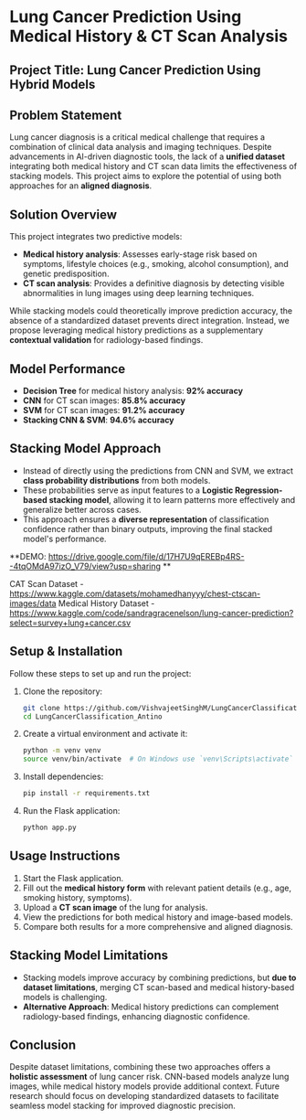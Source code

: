 # Lung Cancer Prediction Using Medical History & CT Scan Analysis

## Project Title: Lung Cancer Prediction Using Hybrid Models

## Problem Statement
Lung cancer diagnosis is a critical medical challenge that requires a combination of clinical data analysis and imaging techniques. Despite advancements in AI-driven diagnostic tools, the lack of a **unified dataset** integrating both medical history and CT scan data limits the effectiveness of stacking models. This project aims to explore the potential of using both approaches for an **aligned diagnosis**.

## Solution Overview
This project integrates two predictive models:

- **Medical history analysis**: Assesses early-stage risk based on symptoms, lifestyle choices (e.g., smoking, alcohol consumption), and genetic predisposition.
- **CT scan analysis**: Provides a definitive diagnosis by detecting visible abnormalities in lung images using deep learning techniques.

While stacking models could theoretically improve prediction accuracy, the absence of a standardized dataset prevents direct integration. Instead, we propose leveraging medical history predictions as a supplementary **contextual validation** for radiology-based findings.

## Model Performance
- **Decision Tree** for medical history analysis: **92% accuracy**
- **CNN** for CT scan images: **85.8% accuracy**
- **SVM** for CT scan images: **91.2% accuracy**
- **Stacking CNN & SVM**: **94.6% accuracy**

## Stacking Model Approach
- Instead of directly using the predictions from CNN and SVM, we extract **class probability distributions** from both models.
- These probabilities serve as input features to a **Logistic Regression-based stacking model**, allowing it to learn patterns more effectively and generalize better across cases.
- This approach ensures a **diverse representation** of classification confidence rather than binary outputs, improving the final stacked model's performance.

**DEMO: https://drive.google.com/file/d/17H7U9qEREBp4RS--4tqOMdA97izO_V79/view?usp=sharing
**

CAT Scan Dataset - https://www.kaggle.com/datasets/mohamedhanyyy/chest-ctscan-images/data
Medical History Dataset - https://www.kaggle.com/code/sandragracenelson/lung-cancer-prediction?select=survey+lung+cancer.csv

## Setup & Installation
Follow these steps to set up and run the project:

1. Clone the repository:
   ```sh
   git clone https://github.com/VishvajeetSinghM/LungCancerClassification_Antino.git
   cd LungCancerClassification_Antino
   ```
2. Create a virtual environment and activate it:
   ```sh
   python -m venv venv
   source venv/bin/activate  # On Windows use `venv\Scripts\activate`
   ```
3. Install dependencies:
   ```sh
   pip install -r requirements.txt
   ```
4. Run the Flask application:
   ```sh
   python app.py
   ```

## Usage Instructions
1. Start the Flask application.
2. Fill out the **medical history form** with relevant patient details (e.g., age, smoking history, symptoms).
3. Upload a **CT scan image** of the lung for analysis.
4. View the predictions for both medical history and image-based models.
5. Compare both results for a more comprehensive and aligned diagnosis.

## Stacking Model Limitations
- Stacking models improve accuracy by combining predictions, but **due to dataset limitations**, merging CT scan-based and medical history-based models is challenging.
- **Alternative Approach**: Medical history predictions can complement radiology-based findings, enhancing diagnostic confidence.

## Conclusion
Despite dataset limitations, combining these two approaches offers a **holistic assessment** of lung cancer risk. CNN-based models analyze lung images, while medical history models provide additional context. Future research should focus on developing standardized datasets to facilitate seamless model stacking for improved diagnostic precision.




